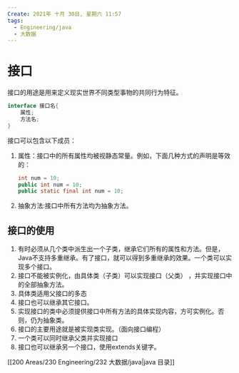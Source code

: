 ```yaml
---
Create: 2021年 十月 30日, 星期六 11:57
tags: 
  - Engineering/java
  - 大数据
---
```

# 接口

  接口的用途是用来定义现实世界不同类型事物的共同行为特征。

```java
interface 接口名{
    属性;
    方法名;
}
```

接口可以包含以下成员：

1. 属性：接口中的所有属性均被视静态常量。例如，下面几种方式的声明是等效的：

	```java
	int num = 10;
	public int num = 10;
	public static final int num = 10;
	```

2. 抽象方法:接口中所有方法均为抽象方法。



## 接口的使用

1. 有时必须从几个类中派生出一个子类，继承它们所有的属性和方法。但是，Java不支持多重继承。有了接口，就可以得到多重继承的效果。一个类可以实现多个接口。
2. 接口不能被实例化，由具体类（子类）可以实现接口（父类） ，并实现接口中的全部抽象方法。
3. 具体类适用父接口的多态
4. 接口也可以继承其它接口。
5. 实现接口的类中必须提供接口中所有方法的具体实现内容，方可实例化。否则，仍为抽象类。
6. 接口的主要用途就是被实现类实现。（面向接口编程）
7. 一个类可以同时继承父类并实现接口
8. 接口也可以继承另一个接口，使用extends关键字。


[[200 Areas/230 Engineering/232 大数据/java|java 目录]]
